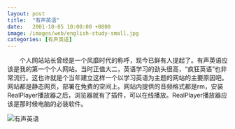 ```yaml
---
layout: post
title:  "有声英语"
date:   2001-10-05 10:00:00 +0800
image: /images/web/english-study-small.jpg
categories: [有声英语]
---
```


　　个人网站站长曾经是一个风靡时代的称呼，现今已鲜有人提起了。有声英语应该是我的第一个个人网站。当时正值大二，英语学习的劲头很高，“疯狂英语”也非常流行。这也许就是个当年建立这样一个以学习英语为主题的网站的主要原因吧。网站都是静态网页，部署在免费的空间上。网站内提供的音频格式都是rm，安装RealPlayer播放器之后，浏览器就有了插件，可以在线播放。RealPlayer播放器应该是那时候电脑的必装软件。

![有声英语]({{site.baseurl}}/images/web/有声英语.png)
